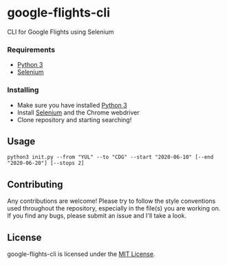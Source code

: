 # google-flights-cli
CLI for Google Flights using Selenium

### Requirements

* [Python 3](https://www.python.org/)
* [Selenium](https://www.selenium.dev/)

### Installing

* Make sure you have installed [Python 3](https://www.python.org/)
* Install [Selenium](https://www.selenium.dev/) and the Chrome webdriver
* Clone repository and starting searching!

## Usage

`python3 init.py --from "YUL" --to "CDG" --start "2020-06-10" [--end "2020-06-20"] [--stops 2]`

## Contributing

Any contributions are welcome! Please try to follow the style conventions used throughout the repository, especially in the file(s) you are working on. If you find any bugs, please submit an issue and I'll take a look.

## License

google-flights-cli is licensed under the [MIT License](LICENSE.md).
